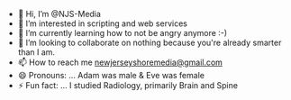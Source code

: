 - 👋 Hi, I’m @NJS-Media
- 👀 I’m interested in scripting and web services
- 🌱 I’m currently learning how to not be angry anymore :-)
- 💞️ I’m looking to collaborate on nothing because you're already smarter than I am.
- 📫 How to reach me newjerseyshoremedia@gmail.com
- 😄 Pronouns: ... Adam was male & Eve was female
- ⚡ Fun fact: ... I studied Radiology, primarily Brain and Spine

<!---
NJS-Media/NJS-Media is a ✨ special ✨ repository because its `README.md` (this file) appears on your GitHub profile.
You can click the Preview link to take a look at your changes.
--->
